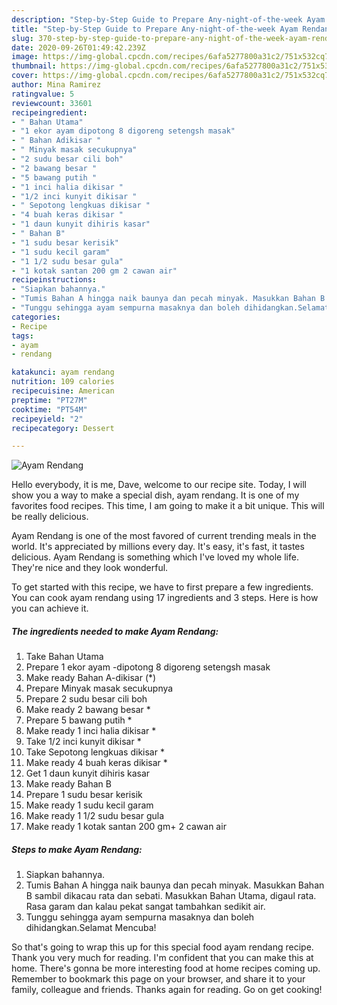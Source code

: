 ```yaml
---
description: "Step-by-Step Guide to Prepare Any-night-of-the-week Ayam Rendang"
title: "Step-by-Step Guide to Prepare Any-night-of-the-week Ayam Rendang"
slug: 370-step-by-step-guide-to-prepare-any-night-of-the-week-ayam-rendang
date: 2020-09-26T01:49:42.239Z
image: https://img-global.cpcdn.com/recipes/6afa5277800a31c2/751x532cq70/ayam-rendang-resipi-foto-utama.jpg
thumbnail: https://img-global.cpcdn.com/recipes/6afa5277800a31c2/751x532cq70/ayam-rendang-resipi-foto-utama.jpg
cover: https://img-global.cpcdn.com/recipes/6afa5277800a31c2/751x532cq70/ayam-rendang-resipi-foto-utama.jpg
author: Mina Ramirez
ratingvalue: 5
reviewcount: 33601
recipeingredient:
- " Bahan Utama"
- "1 ekor ayam dipotong 8 digoreng setengsh masak"
- " Bahan Adikisar "
- " Minyak masak secukupnya"
- "2 sudu besar cili boh"
- "2 bawang besar "
- "5 bawang putih "
- "1 inci halia dikisar "
- "1/2 inci kunyit dikisar "
- " Sepotong lengkuas dikisar "
- "4 buah keras dikisar "
- "1 daun kunyit dihiris kasar"
- " Bahan B"
- "1 sudu besar kerisik"
- "1 sudu kecil garam"
- "1 1/2 sudu besar gula"
- "1 kotak santan 200 gm 2 cawan air"
recipeinstructions:
- "Siapkan bahannya."
- "Tumis Bahan A hingga naik baunya dan pecah minyak. Masukkan Bahan B sambil dikacau rata dan sebati. Masukkan Bahan Utama, digaul rata. Rasa garam dan kalau pekat sangat tambahkan sedikit air."
- "Tunggu sehingga ayam sempurna masaknya dan boleh dihidangkan.Selamat Mencuba!"
categories:
- Recipe
tags:
- ayam
- rendang

katakunci: ayam rendang 
nutrition: 109 calories
recipecuisine: American
preptime: "PT27M"
cooktime: "PT54M"
recipeyield: "2"
recipecategory: Dessert

---
```



![Ayam Rendang](https://img-global.cpcdn.com/recipes/6afa5277800a31c2/751x532cq70/ayam-rendang-resipi-foto-utama.jpg)

Hello everybody, it is me, Dave, welcome to our recipe site. Today, I will show you a way to make a special dish, ayam rendang. It is one of my favorites food recipes. This time, I am going to make it a bit unique. This will be really delicious.

Ayam Rendang is one of the most favored of current trending meals in the world. It's appreciated by millions every day. It's easy, it's fast, it tastes delicious. Ayam Rendang is something which I've loved my whole life. They're nice and they look wonderful.




To get started with this recipe, we have to first prepare a few ingredients. You can cook ayam rendang using 17 ingredients and 3 steps. Here is how you can achieve it.

<!--inarticleads1-->

##### The ingredients needed to make Ayam Rendang:

1. Take  Bahan Utama
1. Prepare 1 ekor ayam -dipotong 8 digoreng setengsh masak
1. Make ready  Bahan A-dikisar (*)
1. Prepare  Minyak masak secukupnya
1. Prepare 2 sudu besar cili boh
1. Make ready 2 bawang besar *
1. Prepare 5 bawang putih *
1. Make ready 1 inci halia dikisar *
1. Take 1/2 inci kunyit dikisar *
1. Take  Sepotong lengkuas dikisar *
1. Make ready 4 buah keras dikisar *
1. Get 1 daun kunyit dihiris kasar
1. Make ready  Bahan B
1. Prepare 1 sudu besar kerisik
1. Make ready 1 sudu kecil garam
1. Make ready 1 1/2 sudu besar gula
1. Make ready 1 kotak santan 200 gm+ 2 cawan air




<!--inarticleads2-->

##### Steps to make Ayam Rendang:

1. Siapkan bahannya.
1. Tumis Bahan A hingga naik baunya dan pecah minyak. Masukkan Bahan B sambil dikacau rata dan sebati. Masukkan Bahan Utama, digaul rata. Rasa garam dan kalau pekat sangat tambahkan sedikit air.
1. Tunggu sehingga ayam sempurna masaknya dan boleh dihidangkan.Selamat Mencuba!




So that's going to wrap this up for this special food ayam rendang recipe. Thank you very much for reading. I'm confident that you can make this at home. There's gonna be more interesting food at home recipes coming up. Remember to bookmark this page on your browser, and share it to your family, colleague and friends. Thanks again for reading. Go on get cooking!
